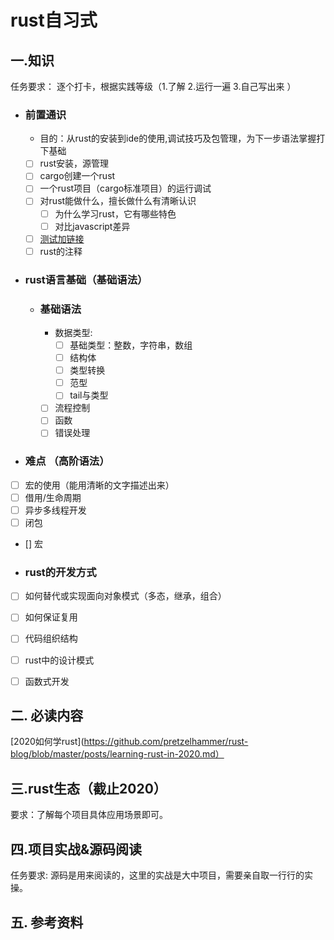 # rust自习式

## 一.知识 
任务要求： 逐个打卡，根据实践等级（1.了解 2.运行一遍 3.自己写出来 ）

- ### 前置通识
  
  - 目的：从rust的安装到ide的使用,调试技巧及包管理，为下一步语法掌握打下基础
  - [ ] rust安装，源管理
  - [ ] cargo创建一个rust
  - [ ] 一个rust项目（cargo标准项目）的运行调试
  - [ ] 对rust能做什么，擅长做什么有清晰认识 
    - [ ] 为什么学习rust，它有哪些特色
    - [ ] 对比javascript差异
  - [ ] [测试加链接](./book/rust-cheats-cn.pdf)
  - [ ] rust的注释 
  
- ### rust语言基础（基础语法）
  - ### 基础语法  
    - 数据类型:
      - [ ] 基础类型：整数，字符串，数组
      - [ ] 结构体
      - [ ] 类型转换
      - [ ] 范型
      - [ ] tail与类型
      
    -  [ ] 流程控制
    - [ ] 函数
    - [ ] 错误处理

- ### 难点 （高阶语法）
 - [ ] 宏的使用（能用清晰的文字描述出来）
 - [ ] 借用/生命周期
 - [ ] 异步多线程开发
 - [ ] 闭包
 - []  宏

- ### rust的开发方式

- [ ] 如何替代或实现面向对象模式（多态，继承，组合）
- [ ] 如何保证复用
- [ ] 代码组织结构
- [ ] rust中的设计模式
- [ ] 函数式开发

  
  
## 二. 必读内容

[2020如何学rust](https://github.com/pretzelhammer/rust-blog/blob/master/posts/learning-rust-in-2020.md）


## 三.rust生态（截止2020）
要求：了解每个项目具体应用场景即可。


## 四.项目实战&源码阅读
 任务要求:  源码是用来阅读的，这里的实战是大中项目，需要亲自取一行行的实操。




## 五. 参考资料
  
